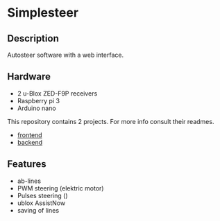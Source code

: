 # Simplesteer

## Description
Autosteer software with a web interface. 


## Hardware
 - 2 u-Blox ZED-F9P receivers
 - Raspberry pi 3
 - Arduino nano

This repository contains 2 projects. For more info consult their readmes.
    
- [frontend](/frontend/)
- [backend](/backend/)

## Features

- ab-lines
- PWM steering (elektric motor)
- Pulses steering ()
- ublox AssistNow
- saving of lines